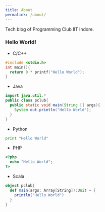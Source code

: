 ```yaml
---
title: About
permalink: /about/
---
```


Tech blog of Programming Club IIT Indore.

### Hello World!

- C/C++

```cpp
#include <stdio.h>
int main(){
  return 0 * printf("Hello World");
}
```

- Java

```java
import java.util.*
public class pclub{
  public static void main(String [] args){
    System.out.println("Hello World");
  }
}
```

- Python

```python
print "Hello World"
```

- PHP

```php
<?php
  echo "Hello World";
?>
```

- Scala

```scala
object pclub{
  def main(args: Array[String]):Unit = {
    println("Hello World")
  }
}
```